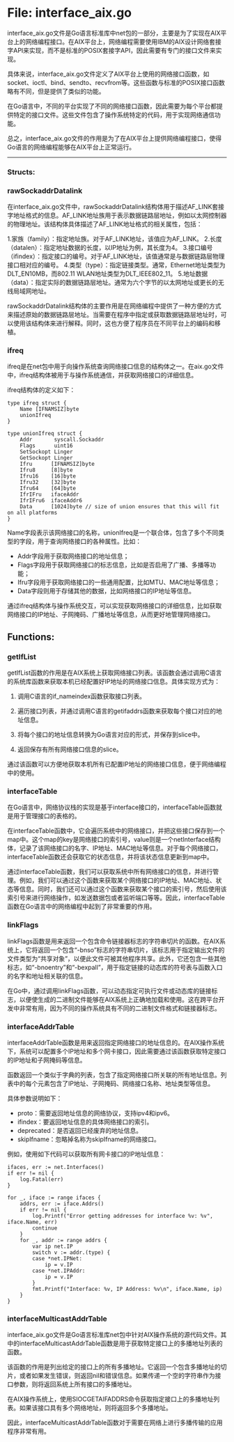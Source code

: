# File: interface_aix.go

interface_aix.go文件是Go语言标准库中net包的一部分，主要是为了实现在AIX平台上的网络编程接口。在AIX平台上，网络编程需要使用IBM的AIX设计网络套接字API来实现，而不是标准的POSIX套接字API，因此需要有专门的接口文件来实现。

具体来说，interface_aix.go文件定义了AIX平台上使用的网络接口函数，如socket、ioctl、bind、sendto、recvfrom等。这些函数与标准的POSIX接口函数略有不同，但是提供了类似的功能。

在Go语言中，不同的平台实现了不同的网络接口函数，因此需要为每个平台都提供特定的接口文件。这些文件包含了操作系统特定的代码，用于实现网络通信功能。

总之，interface_aix.go文件的作用是为了在AIX平台上提供网络编程接口，使得Go语言的网络编程能够在AIX平台上正常运行。




---

### Structs:

### rawSockaddrDatalink

在interface_aix.go文件中，rawSockaddrDatalink结构体用于描述AF_LINK套接字地址格式的信息。AF_LINK地址族用于表示数据链路层地址，例如以太网控制器的物理地址。该结构体具体描述了AF_LINK地址格式的相关属性，包括：

1.家族（family）：指定地址族。对于AF_LINK地址，该值应为AF_LINK。
2.长度（datalen）：指定地址数据的长度，以IP地址为例，其长度为4。
3.接口编号（ifindex）：指定接口的编号。对于AF_LINK地址，该值通常是与数据链路层物理接口相对应的编号。
4.类型（type）：指定链接类型。通常，Ethernet地址类型为DLT_EN10MB，而802.11 WLAN地址类型为DLT_IEEE802_11。
5.地址数据（data）：指定实际的数据链路层地址。通常为六个字节的以太网地址或更长的无线局域网地址。 

rawSockaddrDatalink结构体的主要作用是在网络编程中提供了一种方便的方式来描述原始的数据链路层地址。当需要在程序中指定或获取数据链路层地址时，可以使用该结构体来进行解释。同时，这也方便了程序员在不同平台上的编码和移植。



### ifreq

ifreq是在net包中用于向操作系统查询网络接口信息的结构体之一。在aix.go文件中，ifreq结构体被用于与操作系统通信，并获取网络接口的详细信息。

ifreq结构体的定义如下：

```
type ifreq struct {
    Name [IFNAMSIZ]byte
    unionIfreq
}

type unionIfreq struct {
    Addr       syscall.Sockaddr
    Flags      uint16
    SetSockopt Linger
    GetSockopt Linger
    Ifru      [IFNAMSIZ]byte
    Ifru8     [8]byte
    Ifru16    [16]byte
    Ifru32    [32]byte
    Ifru64    [64]byte
    IfrIFru   ifaceAddr
    IfrIFru6  ifaceAddr6
    Data      [1024]byte // size of union ensures that this will fit on all platforms
}
```

Name字段表示该网络接口的名称，unionIfreq是一个联合体，包含了多个不同类型的字段，用于查询网络接口的各种属性。比如：

- Addr字段用于获取网络接口的地址信息；
- Flags字段用于获取网络接口的标志信息，比如是否启用了广播、多播等功能；
- Ifru字段用于获取网络接口的一些通用配置，比如MTU、MAC地址等信息；
- Data字段则用于存储其他的数据，比如网络接口的IP地址等信息。

通过ifreq结构体与操作系统交互，可以实现获取网络接口的详细信息，比如获取网络接口的IP地址、子网掩码、广播地址等信息，从而更好地管理网络接口。



## Functions:

### getIfList

getIfList函数的作用是在AIX系统上获取网络接口列表。该函数会通过调用C语言的系统库函数来获取本机已经配置好IP地址的网络接口信息。具体实现方式为：

1. 调用C语言的if_nameindex函数获取接口列表。

2. 遍历接口列表，并通过调用C语言的getifaddrs函数来获取每个接口对应的地址信息。

3. 将每个接口的地址信息转换为Go语言对应的形式，并保存到slice中。

4. 返回保存有所有网络接口信息的slice。

通过该函数可以方便地获取本机所有已配置IP地址的网络接口信息，便于网络编程中的使用。



### interfaceTable

在Go语言中，网络协议栈的实现是基于interface接口的，interfaceTable函数就是用于管理接口的表格的。

在interfaceTable函数中，它会遍历系统中的网络接口，并把这些接口保存到一个map中。这个map的key是网络接口的索引号，value则是一个netInterface结构体，记录了该网络接口的名字、IP地址、MAC地址等信息。对于每个网络接口，interfaceTable函数还会获取它的状态信息，并将该状态信息更新到map中。

通过interfaceTable函数，我们可以获取系统中所有网络接口的信息，并进行管理。例如，我们可以通过这个函数来获取某个网络接口的IP地址、MAC地址、状态等信息。同时，我们还可以通过这个函数来获取某个接口的索引号，然后使用该索引号来进行网络操作，如发送数据包或者监听端口等等。因此，interfaceTable函数在Go语言中的网络编程中起到了非常重要的作用。



### linkFlags

linkFlags函数是用来返回一个包含命令链接器标志的字符串切片的函数。在AIX系统上，它将返回一个包含“-bnso”标志的字符串切片，该标志用于指定输出文件的文件类型为“共享对象”，以便此文件可被其他程序共享。此外，它还包含一些其他标志，如“-bnoentry”和“-bexpall”，用于指定链接的动态库的符号表与函数入口的名字和地址相关联的信息。

在Go中，通过调用linkFlags函数，可以动态指定可执行文件或动态库的链接标志，以便使生成的二进制文件能够在AIX系统上正确地加载和使用。这在跨平台开发中非常有用，因为不同的操作系统具有不同的二进制文件格式和链接器标志。



### interfaceAddrTable

interfaceAddrTable函数是用来返回指定网络接口的地址信息的。在AIX操作系统下，系统可以配置多个IP地址和多个网卡接口，因此需要通过该函数获取特定接口的IP地址和子网掩码等信息。

函数返回一个类似于字典的列表，包含了指定网络接口所关联的所有地址信息。列表中的每个元素包含了IP地址、子网掩码、网络接口名称、地址类型等信息。

具体参数说明如下：
- proto：需要返回地址信息的网络协议，支持ipv4和ipv6。
- ifindex：要返回地址信息的具体网络接口的索引。
- deprecated：是否返回已经废弃的地址信息。
- skipIfname：忽略掉名称为skipIfname的网络接口。

例如，使用如下代码可以获取所有网卡接口的IP地址信息：

```
ifaces, err := net.Interfaces()
if err != nil {
    log.Fatal(err)
}

for _, iface := range ifaces {
    addrs, err := iface.Addrs()
    if err != nil {
        log.Printf("Error getting addresses for interface %v: %v", iface.Name, err)
        continue
    }
    for _, addr := range addrs {
        var ip net.IP
        switch v := addr.(type) {
        case *net.IPNet:
            ip = v.IP
        case *net.IPAddr:
            ip = v.IP
        }
        fmt.Printf("Interface: %v, IP Address: %v\n", iface.Name, ip)
    }
}
```



### interfaceMulticastAddrTable

interface_aix.go文件是Go语言标准库net包中针对AIX操作系统的源代码文件。其中的interfaceMulticastAddrTable函数是用于获取特定接口上的多播地址列表的函数。

该函数的作用是列出给定的接口上的所有多播地址。它返回一个包含多播地址的切片，或者如果发生错误，则返回nil和错误信息。如果传递一个空的字符串作为接口参数，则将返回系统上所有接口的多播地址。

在AIX操作系统上，使用SIOCGETAIFADDRS命令获取指定接口上的多播地址列表。如果该接口具有多个网络地址，则将返回多个多播地址。

因此，interfaceMulticastAddrTable函数对于需要在网络上进行多播传输的应用程序非常有用。



